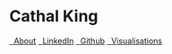 # Cathal King

[<i class="fa fa-info-circle       fa" aria-hidden="true"></i>&nbsp;&nbsp;About](index.md)
[<i class="fa fa-linkedin       fa-lg" aria-hidden="true"></i>&nbsp;&nbsp;LinkedIn](https://www.linkedin.com/in/cathal-king)
[<i class="fa fa-github         fa-lg" aria-hidden="true"></i>&nbsp;&nbsp;Github](https://github.com/cathalgking)
[<i class="fa fa-eye         fa-lg" aria-hidden="true"></i>&nbsp;&nbsp;Visualisations](visualisations.md)
<!-- [<i class="fa fa-youtube-play        fa-lg" aria-hidden="true"></i>&nbsp;YouTube](https://www.youtube.com/user/MrDeking10/videos?view_as=subscriber) -->
<!-- [<i class="fa fa-camera         fa-lg" aria-hidden="true"></i>&nbsp;&nbsp;Photography](photography.md) -->
<!-- [<i class="fa fa-file-text         fa" aria-hidden="true"></i>&nbsp;&nbsp;CV](cv.pdf) -->

